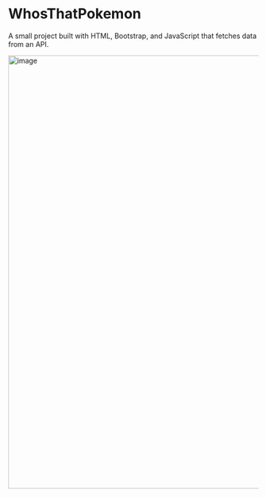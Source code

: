 # WhosThatPokemon
A small project built with HTML, Bootstrap, and JavaScript that fetches data from an API.

<img width="1625" height="873" alt="image" src="https://github.com/user-attachments/assets/41dd5a9a-b37a-4d7d-8d0e-b70dcf527ae6" />
